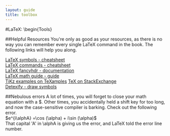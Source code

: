 ```yaml
---
layout: guide
title: toolbox
---
```

#LaTeX: \begin{Tools}

##Helpful Resources
You're only as good as your resources, as there is no way you can remember every single LaTeX command in the book.  The following links will help you along.  

[LaTeX symbols - cheatsheet](/files/latex/latexSymbols.pdf)  
[LaTeX commands - cheatsheet](/files/latex/latexcmds.pdf)  
[LaTeX fancyhdr - documentation](/files/latex/Latexfancyhdr.pdf)  
[LaTeX math guide - guide](/files/latex/short-math-guide.pdf)  
[TiKz examples on TeXamples](http://www.texample.net/tikz/examples/tag/graphs/)
[TeX on StackExchange](http://tex.stackexchange.com/)  
[Detexify - draw symbols](http://detexify.kirelabs.org/classify.html)  

##Nebulous errors
A lot of times, you will forget to close your math equation with a $.  Other times, you accidentally held a shift key for too long, and now the case-sensitive compiler is barking.  Check out the following error.  
$e^{i\alphA} =\cos (\alpha) + i\sin (\alpha)$  
That capital 'A' in \alphA is giving us the error, and LaTeX told the error line number.
